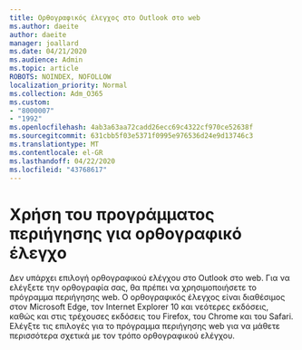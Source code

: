 ```yaml
---
title: Ορθογραφικός έλεγχος στο Outlook στο web
ms.author: daeite
author: daeite
manager: joallard
ms.date: 04/21/2020
ms.audience: Admin
ms.topic: article
ROBOTS: NOINDEX, NOFOLLOW
localization_priority: Normal
ms.collection: Adm_O365
ms.custom:
- "8000007"
- "1992"
ms.openlocfilehash: 4ab3a63aa72cadd26ecc69c4322cf970ce52638f
ms.sourcegitcommit: 631cbb5f03e5371f0995e976536d24e9d13746c3
ms.translationtype: MT
ms.contentlocale: el-GR
ms.lasthandoff: 04/22/2020
ms.locfileid: "43768617"
---
```

# <a name="use-your-browser-to-check-spelling"></a>Χρήση του προγράμματος περιήγησης για ορθογραφικό έλεγχο

Δεν υπάρχει επιλογή ορθογραφικού ελέγχου στο Outlook στο web. Για να ελέγξετε την ορθογραφία σας, θα πρέπει να χρησιμοποιήσετε το πρόγραμμα περιήγησης web. Ο ορθογραφικός έλεγχος είναι διαθέσιμος στον Microsoft Edge, τον Internet Explorer 10 και νεότερες εκδόσεις, καθώς και στις τρέχουσες εκδόσεις του Firefox, του Chrome και του Safari. Ελέγξτε τις επιλογές για το πρόγραμμα περιήγησης web για να μάθετε περισσότερα σχετικά με τον τρόπο ορθογραφικού ελέγχου.